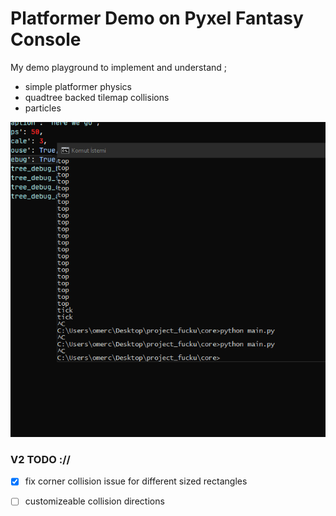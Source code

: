 # Platformer Demo on Pyxel Fantasy Console

My demo playground to implement and understand ;

- simple platformer physics 
- quadtree backed tilemap collisions
- particles

![](https://raw.githubusercontent.com/obsfx/pyxel-platformer-demo/master/demo.gif)

### V2 TODO ://
- [x] fix corner collision issue for different sized rectangles

- [ ] customizeable collision directions